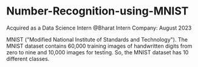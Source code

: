 # Number-Recognition-using-MNIST
Acquired as a Data Science Intern @Bharat Intern Company: August 2023

MNIST ("Modified National Institute of Standards and Technology"). The MNIST dataset contains 60,000 training images of handwritten digits from zero to nine and 10,000 images for testing. So, the MNIST dataset has 10 different classes.
